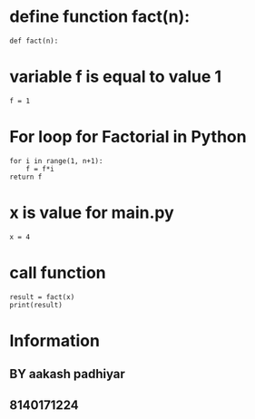 # define function fact(n):
    def fact(n):
# variable  f  is equal to  value 1 
    f = 1
# For loop for Factorial in Python
    for i in range(1, n+1):
        f = f*i
    return f
# x is value for main.py
    x = 4
# call function
    result = fact(x)
    print(result)

# Information

## BY aakash padhiyar

## 8140171224
